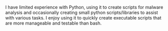 I have limited experience with Python, using it to create scripts for malware 
analysis and occasionally creating small python scripts/libraries to assist
with various tasks. I enjoy using it to quickly create executable scripts that
are more manageable and testable than bash.